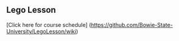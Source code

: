 ## Lego Lesson
[Click here for course schedule] (https://github.com/Bowie-State-University/LegoLesson/wiki)
